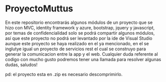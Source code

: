 # ProyectoMuttus

En este repositorio encontrarás algunos módulos de un proyecto que se hizo con MVC, identity framework y azure, bootstrap, jquery y javascript, por temas de confidencialidad solo se podrá compartir algunos módulos, así que este proyecto no podrá ser levantado por la ide de Visual Studio aunque este proyecto se haya realizado en el ya mencionado, en el se inglutye igual un proyecto de servicios rest el cual se construyo para generar la comunicacion entre la app y el web.
Cualquier duda referente al codigo con mucho gusto podremos tener una llamada para resolver algunas dudas, saludos! 

pd: el proyecto esta en .zip es necesario descomprimirlo.



